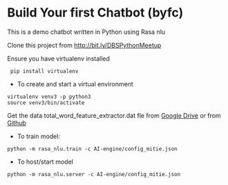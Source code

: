 # Build Your first Chatbot (byfc)
This is a demo chatbot written in Python using Rasa nlu

Clone this project from http://bit.ly/DBSPythonMeetup

Ensure you have virtualenv installed

```
 pip install virtualenv
```
 
 
 * To create and start a virtual environment 
 ```
 virtualenv venv3 -p python3
 source venv3/bin/activate
 ```
 
Get the data total_word_feature_extractor.dat fle from [Google Drive](https://drive.google.com/open?id=1eCKtB9haQBIRTr1oAFwbN1VzmCIH6PRd)
or from [Github](https://github.com/mit-nlp/MITIE/releases/download/v0.4/MITIE-models-v0.2.tar.bz2)

 * To train model:
```
python -m rasa_nlu.train -c AI-engine/config_mitie.json
```

 * To host/start model
 ```
python -m rasa_nlu.server -c AI-engine/config_mitie.json
```

